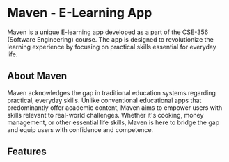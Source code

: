 # Maven - E-Learning App

Maven is a unique E-learning app developed as a part of the CSE-356 (Software Engineering) course. The app is designed to revolutionize the learning experience by focusing on practical skills essential for everyday life.

## About Maven

Maven acknowledges the gap in traditional education systems regarding practical, everyday skills. Unlike conventional educational apps that predominantly offer academic content, Maven aims to empower users with skills relevant to real-world challenges. Whether it's cooking, money management, or other essential life skills, Maven is here to bridge the gap and equip users with confidence and competence.

## Features
